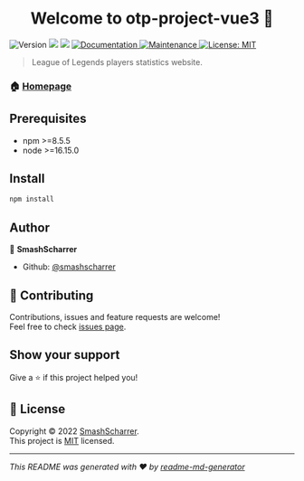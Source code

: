 <h1 align="center">Welcome to otp-project-vue3 👋</h1>
<p>
  <img alt="Version" src="https://img.shields.io/badge/version-0.1.0-blue.svg?cacheSeconds=2592000" />
  <img src="https://img.shields.io/badge/npm-%3E%3D8.5.5-blue.svg" />
  <img src="https://img.shields.io/badge/node-%3E%3D16.15.0-blue.svg" />
  <a href="https://github.com/smashscharrer/otp-project-vue3#readme" target="_blank">
    <img alt="Documentation" src="https://img.shields.io/badge/documentation-yes-brightgreen.svg" />
  </a>
  <a href="https://github.com/smashscharrer/otp-project-vue3/graphs/commit-activity" target="_blank">
    <img alt="Maintenance" src="https://img.shields.io/badge/Maintained%3F-yes-green.svg" />
  </a>
  <a href="https://github.com/smashscharrer/otp-project-vue3/blob/master/LICENSE" target="_blank">
    <img alt="License: MIT" src="https://img.shields.io/github/license/smashscharrer/otp-project-vue3" />
  </a>
</p>

> League of Legends players statistics website.

### 🏠 [Homepage](https://github.com/smashscharrer/otp-project-vue3#readme)

## Prerequisites

- npm >=8.5.5
- node >=16.15.0

## Install

```sh
npm install
```

## Author

👤 **SmashScharrer**

* Github: [@smashscharrer](https://github.com/smashscharrer)

## 🤝 Contributing

Contributions, issues and feature requests are welcome!<br />Feel free to check [issues page](https://github.com/smashscharrer/otp-project-vue3/issues). 

## Show your support

Give a ⭐️ if this project helped you!

## 📝 License

Copyright © 2022 [SmashScharrer](https://github.com/smashscharrer).<br />
This project is [MIT](https://github.com/smashscharrer/otp-project-vue3/blob/master/LICENSE) licensed.

***
_This README was generated with ❤️ by [readme-md-generator](https://github.com/kefranabg/readme-md-generator)_